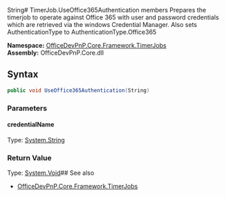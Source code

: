 String# TimerJob.UseOffice365Authentication members
Prepares the timerjob to operate against Office 365 with user and password credentials which are retrieved via 
            the windows Credential Manager. Also sets AuthenticationType to AuthenticationType.Office365  

**Namespace:** [OfficeDevPnP.Core.Framework.TimerJobs](OfficeDevPnP.Core.Framework.TimerJobs.md)  
**Assembly:** OfficeDevPnP.Core.dll  
## Syntax
```C#
public void UseOffice365Authentication(String)
```
### Parameters
#### credentialName
Type: [System.String](System.String.md) 
#### 
### Return Value
Type: [System.Void](System.Void.md)## See also
- [OfficeDevPnP.Core.Framework.TimerJobs](OfficeDevPnP.Core.Framework.TimerJobs.md)
